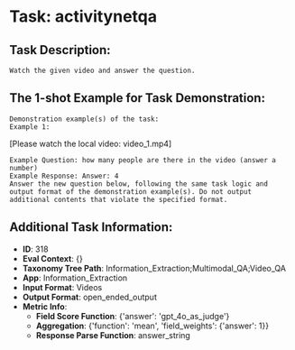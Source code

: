 # Task: activitynetqa

## Task Description:

```
Watch the given video and answer the question.
```

## The 1-shot Example for Task Demonstration:

```
Demonstration example(s) of the task:
Example 1:
```

[Please watch the local video: video_1.mp4]

```
Example Question: how many people are there in the video (answer a number)
Example Response: Answer: 4
Answer the new question below, following the same task logic and output format of the demonstration example(s). Do not output additional contents that violate the specified format.
```

## Additional Task Information:

- **ID**: 318
- **Eval Context**: {}
- **Taxonomy Tree Path**: Information_Extraction;Multimodal_QA;Video_QA
- **App**: Information_Extraction
- **Input Format**: Videos
- **Output Format**: open_ended_output
- **Metric Info**:
  - **Field Score Function**: {'answer': 'gpt_4o_as_judge'}
  - **Aggregation**: {'function': 'mean', 'field_weights': {'answer': 1}}
  - **Response Parse Function**: answer_string

